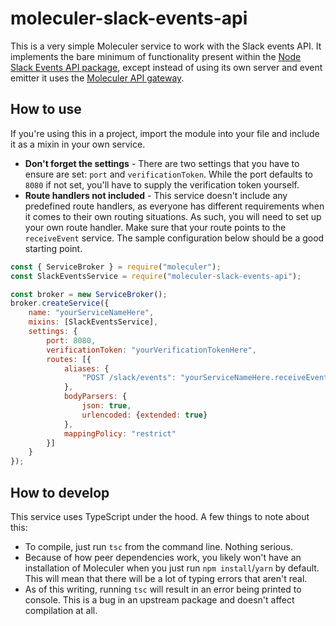 # moleculer-slack-events-api

This is a very simple Moleculer service to work with the Slack events API. It implements the bare minimum of functionality present within the [Node Slack Events API package](https://github.com/slackapi/node-slack-events-api/), except instead of using its own server and event emitter it uses the [Moleculer API gateway](https://github.com/moleculer/moleculer-web). 

## How to use

If you're using this in a project, import the module into your file and include it as a mixin in your own service. 

* **Don't forget the settings** - There are two settings that you have to ensure are set: `port` and `verificationToken`. While the port defaults to `8080` if not set, you'll have to supply the verification token yourself.
* **Route handlers not included** - This service doesn't include any predefined route handlers, as everyone has different requirements when it comes to their own routing situations. As such, you will need to set up your own route handler. Make sure that your route points to the `receiveEvent` service. The sample configuration below should be a good starting point. 

```javascript
const { ServiceBroker } = require("moleculer");
const SlackEventsService = require("moleculer-slack-events-api");

const broker = new ServiceBroker();
broker.createService({
    name: "yourServiceNameHere",
    mixins: [SlackEventsService],
    settings: {
        port: 8080,
        verificationToken: "yourVerificationTokenHere",
        routes: [{
            aliases: {
                "POST /slack/events": "yourServiceNameHere.receiveEvent"
            },
            bodyParsers: {
                json: true,
                urlencoded: {extended: true}
            },
            mappingPolicy: "restrict"
        }]
    }
});
```

## How to develop

This service uses TypeScript under the hood. A few things to note about this: 

* To compile, just run `tsc` from the command line. Nothing serious.
* Because of how peer dependencies work, you likely won't have an installation of Moleculer when you just run `npm install`/`yarn` by default. This will mean that there will be a lot of typing errors that aren't real. 
* As of this writing, running `tsc` will result in an error being printed to console. This is a bug in an upstream package and doesn't affect compilation at all.